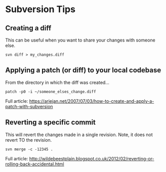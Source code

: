 # Subversion Tips

## Creating a diff

This can be useful when you want to share your changes with someone else.

    svn diff > my_changes.diff

## Applying a patch (or diff) to your local codebase

From the directory in which the diff was created...

    patch -p0 -i ~/someone_elses_change.diff
    
Full article: https://ariejan.net/2007/07/03/how-to-create-and-apply-a-patch-with-subversion

## Reverting a specific commit

This will revert the changes made in a single revision. Note, it does not revert TO the revision.

    svn merge -c -12345 .

Full article: http://wildebeestplain.blogspot.co.uk/2012/02/reverting-or-rolling-back-accidental.html
